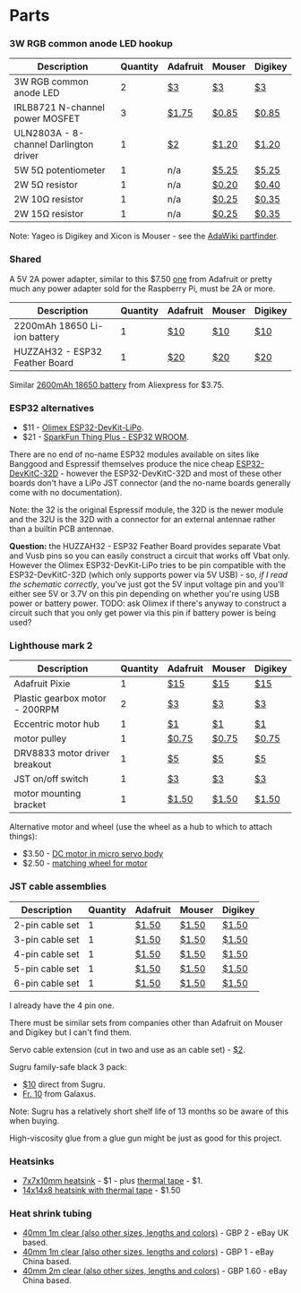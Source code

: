 Parts
=====

### 3W RGB common anode LED hookup

| Description | Quantity | Adafruit | Mouser | Digikey |
|-------------|----------|----------|--------|---------|
| 3W RGB common anode LED | 2 | [$3](https://www.adafruit.com/product/2530) | [$3](https://www.mouser.com/ProductDetail/485-2530) | [$3](https://www.digikey.com/product-detail/en/adafruit-industries-llc/2530/1528-2777-ND/9770538) |
| IRLB8721 N-channel power MOSFET | 3 | [$1.75](https://www.adafruit.com/product/355) | [$0.85](https://www.mouser.com/ProductDetail/942-IRLB8721PBF) | [$0.85](https://www.digikey.com/product-detail/en/infineon-technologies/IRLB8721PBF/IRLB8721PBF-ND/2127670) |
| ULN2803A - 8-channel Darlington driver | 1 | [$2](https://www.adafruit.com/product/970) | [$1.20](https://www.mouser.com/ProductDetail/511-ULN2803A) | [$1.20](https://www.digikey.com/product-detail/en/stmicroelectronics/ULN2803A/497-2356-5-ND/599591) |
| 5W 5&ohm; potentiometer | 1 | n/a | [$5.25](https://www.mouser.com/ProductDetail/774-026TB32R5A0B1A1) | [$5.25](https://www.digikey.com/product-detail/en/cts-electrocomponents/026TB32R5A0B1A1/CT2150-ND/203771) |
| 2W 5&ohm; resistor | 1 | n/a | [$0.20](https://www.mouser.com/ProductDetail/282-5.1-RC) | [$0.40](https://www.digikey.com/product-detail/en/yageo/FMP200JR-52-5R1/5.1ZCT-ND/2059023) |
| 2W 10&ohm; resistor | 1 | n/a | [$0.25](https://www.mouser.com/ProductDetail/282-10-RC) | [$0.35](https://www.digikey.com/product-detail/en/yageo/FMP200JR-52-10R/10ZCT-ND/2058964) |
| 2W 15&ohm; resistor | 1 | n/a | [$0.25](https://www.mouser.com/ProductDetail/282-15-RC) | [$0.35](https://www.digikey.com/product-detail/en/yageo/FMP200JR-52-15R/15ZCT-ND/2058972) |

Note: Yageo is Digikey and Xicon is Mouser - see the [AdaWiki partfinder](https://www.ladyada.net/wiki/partfinder).

### Shared

A 5V 2A power adapter, similar to this $7.50 [one](https://www.adafruit.com/product/1995) from Adafruit or pretty much any power adapter sold for the Raspberry Pi, must be 2A or more.

| Description | Quantity | Adafruit | Mouser | Digikey |
|-------------|----------|----------|--------|---------|
| 2200mAh 18650 Li-ion battery | 1 | [$10](https://www.adafruit.com/product/1781) | [$10](https://www.mouser.com/ProductDetail/485-1781) | [$10](https://www.digikey.com/product-detail/en/adafruit-industries-llc/1781/1528-1836-ND/5054543) |
| HUZZAH32 - ESP32 Feather Board | 1 | [$20](https://www.adafruit.com/product/3405) | [$20](https://www.mouser.com/ProductDetail/485-3405) | [$20](https://www.digikey.com/product-detail/en/adafruit-industries-llc/3405/1528-2181-ND/7244967) |


Similar [2600mAh 18650 battery](https://www.aliexpress.com/item/32822109986.html) from Aliexpress for $3.75.

### ESP32 alternatives

* $11 - [Olimex ESP32-DevKit-LiPo](https://www.olimex.com/Products/IoT/ESP32/ESP32-DevKit-LiPo/open-source-hardware).
* $21 - [SparkFun Thing Plus - ESP32 WROOM](https://www.sparkfun.com/products/15663).

There are no end of no-name ESP32 modules available on sites like Banggood and Espressif themselves produce the nice cheap [ESP32-DevKitC-32D](https://www.mouser.com/ProductDetail/356-ESP32-DEVKITC32D) - however the ESP32-DevKitC-32D and most of these other boards don't have a LiPo JST connector (and the no-name boards generally come with no documentation).

Note: the 32 is the original Espressif module, the 32D is the newer module and the 32U is the 32D with a connector for an external antennae rather than a builtin PCB antennae.

**Question:** the HUZZAH32 - ESP32 Feather Board provides separate Vbat and Vusb pins so you can easily construct a circuit that works off Vbat only. However the Olimex ESP32-DevKit-LiPo tries to be pin compatible with the ESP32-DevKitC-32D (which only supports power via 5V USB) - so, _if I read the schematic correctly_, you've just got the 5V input voltage pin and you'll either see 5V or 3.7V on this pin depending on whether you're using USB power or battery power. TODO: ask Olimex if there's anyway to construct a circuit such that you only get power via this pin if battery power is being used?

### Lighthouse mark 2

| Description | Quantity | Adafruit | Mouser | Digikey |
|-------------|----------|----------|--------|---------|
| Adafruit Pixie | 1 | [$15](https://www.adafruit.com/product/2741) |  [$15](https://www.mouser.com/ProductDetail/485-2741) | [$15](https://www.digikey.com/product-detail/en/adafruit-industries-llc/2741/1528-1538-ND/5804104) |
| Plastic gearbox motor - 200RPM | 2 | [$3](https://www.adafruit.com/product/3777) | [$3](https://www.mouser.com/ProductDetail/485-3777) | [$3](https://www.digikey.com/product-detail/en/adafruit-industries-llc/3777/1528-2589-ND/8687221) |
| Eccentric motor hub | 1 | [$1](https://www.adafruit.com/product/3880) | [$1](https://www.mouser.com/ProductDetail/485-3880) | [$1](https://www.digikey.com/product-detail/en/adafruit-industries-llc/3880/1528-2699-ND/9603622) |
| motor pulley | 1 | [$0.75](https://www.adafruit.com/product/3789) | [$0.75](https://www.mouser.com/ProductDetail/485-3789) | [$0.75](https://www.digikey.com/product-detail/en/adafruit-industries-llc/3789/1528-2602-ND/9342241) |
| DRV8833 motor driver breakout | 1 | [$5](https://www.adafruit.com/product/3297) | [$5](https://www.mouser.com/ProductDetail/485-3297) | [$5](https://www.digikey.com/product-detail/en/adafruit-industries-llc/3297/1528-1795-ND/6419360) |
| JST on/off switch | 1 | [$3](https://www.adafruit.com/product/3064) | [$3](https://www.mouser.com/ProductDetail/485-3064) | [$3](https://www.digikey.com/product-detail/en/adafruit-industries-llc/3064/1528-1679-ND/6022074) |
| motor mounting bracket | 1 | [$1.50](https://www.adafruit.com/product/3768) | [$1.50](https://www.mouser.com/ProductDetail/485-3768) | [$1.50](https://www.digikey.com/product-detail/en/adafruit-industries-llc/3768/1528-2593-ND/9092301) |

Alternative motor and wheel (use the wheel as a hub to which to attach things):

* $3.50 - [DC motor in micro servo body](https://www.adafruit.com/product/2941)
* $2.50 - [matching wheel for motor](https://www.adafruit.com/product/2744)

### JST cable assemblies

| Description | Quantity | Adafruit | Mouser | Digikey |
|-------------|----------|----------|--------|---------|
| 2-pin cable set | 1 | [$1.50](https://www.adafruit.com/product/2880) | [$1.50](https://www.mouser.com/ProductDetail/485-2880) | [$1.50](https://www.digikey.com/product-detail/en/adafruit-industries-llc/2880/1528-1596-ND/5875804) |
| 3-pin cable set | 1 | [$1.50](https://www.adafruit.com/product/1663) | [$1.50](https://www.mouser.com/ProductDetail/485-1663) | [$1.50](https://www.digikey.com/product-detail/en/adafruit-industries-llc/1663/1528-2108-ND/7035021) |
| 4-pin cable set | 1 | [$1.50](https://www.adafruit.com/product/578) | [$1.50](https://www.mouser.com/ProductDetail/485-578) | [$1.50](https://www.digikey.com/product-detail/en/adafruit-industries-llc/578/1528-1518-ND/5774321) |
| 5-pin cable set | 1 | [$1.50](https://www.adafruit.com/product/1664) | [$1.50](https://www.mouser.com/ProductDetail/485-1664) | [$1.50](https://www.digikey.com/product-detail/en/adafruit-industries-llc/1664/1528-2109-ND/7035022) |
| 6-pin cable set | 1 | [$1.50](https://www.adafruit.com/product/1665) | [$1.50](https://www.mouser.com/ProductDetail/485-1665) | [$1.50](https://www.digikey.com/product-detail/en/adafruit-industries-llc/1665/1528-2110-ND/7035023) |

I already have the 4 pin one.

There must be similar sets from companies other than Adafruit on Mouser and Digikey but I can't find them.

Servo cable extension (cut in two and use as an cable set) - [$2](https://www.adafruit.com/product/972).

Sugru family-safe black 3 pack:

* [$10](https://sugru.com/buy/family-safe-skin-friendly-formula-black-3-pack) direct from Sugru.
* [Fr. 10](https://www.galaxus.ch/en/s4/product/sugru-klebeknete-family-safe-3-stueck-schwarz-glues-12446856) from Galaxus.

Note: Sugru has a relatively short shelf life of 13 months so be aware of this when buying.

High-viscosity glue from a glue gun might be just as good for this project.

### Heatsinks

* [7x7x10mm heatsink](https://www.adafruit.com/product/1493) - $1 - plus [thermal tape](https://www.adafruit.com/product/1467) - $1.
* [14x14x8 heatsink with thermal tape](https://www.adafruit.com/product/3083) - $1.50

### Heat shrink tubing

* [40mm 1m clear (also other sizes, lengths and colors)](https://www.ebay.ie/itm/PVC-Heat-Shrink-Tubing-Wrap-RC-Battery-Pack-17mm-150mm-LiPO-NiMH-NiCd-UK/361275492238?hash=item541db2878e:m:mNnqT-c4-rSEm2ffvforNOg&var=630618338782) - GBP 2 - eBay UK based.
* [40mm 1m clear (also other sizes, lengths and colors)](https://www.ebay.ie/itm/17MM-103MM-Wide-PVC-Heat-Shrink-Tubing-Wrap-Lipo-Li-ion-NiCd-RC-Battery-Pack/390950012124?hash=item5b066fc4dc:m:mVJw-PpLDMtp3s11XBOzDPw&var=660566819761) - GBP 1 - eBay China based.
* [40mm 2m clear (also other sizes, lengths and colors)](https://www.ebay.ie/itm/17mm-103mm-PVC-Heat-Shrink-Tubing-Wrap-Lipo-Li-ion-Ni-MH-NiCd-RC-Battery-Pack/252489229777?hash=item3ac987e5d1:m:mQX3I1eDATr8xytV50t9PnQ&var=551375439082) - GBP 1.60 - eBay China based.
